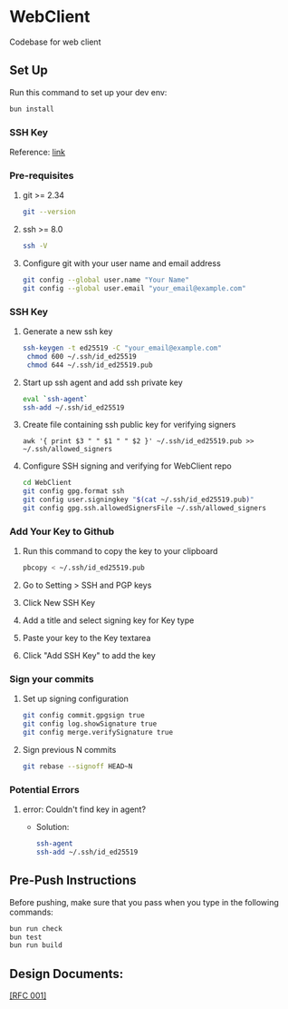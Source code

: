 # WebClient

Codebase for web client

## Set Up

Run this command to set up your dev env:

```sh
bun install
```

### SSH Key

Reference: [link](https://github.com/git-merge-workshops/simplify-signing-with-ssh)

### Pre-requisites

1. git >= 2.34

   ```sh
   git --version
   ```

2. ssh >= 8.0

   ```sh
   ssh -V
   ```

3. Configure git with your user name and email address

   ```sh
   git config --global user.name "Your Name"
   git config --global user.email "your_email@example.com"
   ```

### SSH Key

1. Generate a new ssh key

   ```sh
   ssh-keygen -t ed25519 -C "your_email@example.com"
   	chmod 600 ~/.ssh/id_ed25519
   	chmod 644 ~/.ssh/id_ed25519.pub
   ```

2. Start up ssh agent and add ssh private key

   ```sh
   eval `ssh-agent`
   ssh-add ~/.ssh/id_ed25519
   ```

3. Create file containing ssh public key for verifying signers

   ```ssh
   awk '{ print $3 " " $1 " " $2 }' ~/.ssh/id_ed25519.pub >> ~/.ssh/allowed_signers
   ```

4. Configure SSH signing and verifying for WebClient repo

   ```sh
   cd WebClient
   git config gpg.format ssh
   git config user.signingkey "$(cat ~/.ssh/id_ed25519.pub)"
   git config gpg.ssh.allowedSignersFile ~/.ssh/allowed_signers
   ```

### Add Your Key to Github

1. Run this command to copy the key to your clipboard

   ```sh
   pbcopy < ~/.ssh/id_ed25519.pub
   ```

2. Go to Setting > SSH and PGP keys
3. Click New SSH Key
4. Add a title and select signing key for Key type
5. Paste your key to the Key textarea
6. Click "Add SSH Key" to add the key

### Sign your commits

1. Set up signing configuration

   ```sh
   git config commit.gpgsign true
   git config log.showSignature true
   git config merge.verifySignature true
   ```

2. Sign previous N commits

   ```sh
   git rebase --signoff HEAD~N
   ```

### Potential Errors

1. error: Couldn't find key in agent?

   - Solution:

     ```sh
     ssh-agent
     ssh-add ~/.ssh/id_ed25519
     ```

## Pre-Push Instructions

Before pushing, make sure that you pass when you type in the following commands:

```sh
bun run check
bun test
bun run build
```

## Design Documents:

[\[RFC 001\]](https://docs.google.com/document/d/1LMCIZxGV3gA6a_Nb2UF2tGQ7IeSA-fu13oAx9k4U6C4/edit?usp=sharing)
